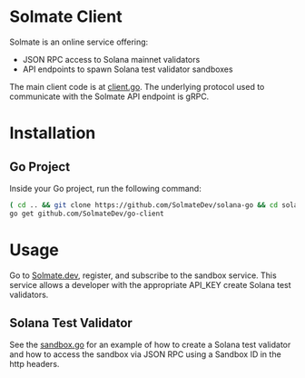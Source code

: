 # Solmate Client

Solmate is an online service offering:
* JSON RPC access to Solana mainnet validators
* API endpoints to spawn Solana test validator sandboxes


The main client code is at [client.go](client/client.go).  The underlying protocol used to communicate with the Solmate API endpoint is gRPC.


# Installation

## Go Project

Inside your Go project, run the following command:

```bash
( cd .. && git clone https://github.com/SolmateDev/solana-go && cd solana-go && git checkout v1.4.0-custom )
go get github.com/SolmateDev/go-client
```

# Usage

Go to [Solmate.dev](https://solmate.dev), register, and subscribe to the sandbox service.  This service allows a developer with the appropriate API_KEY create Solana test validators.


## Solana Test Validator

See the [sandbox.go](examples/sandbox/sandbox.go) for an example of how to create a Solana test validator and how to access the sandbox via JSON RPC using a Sandbox ID in the http headers.

